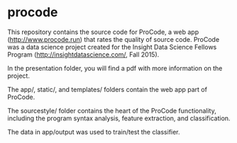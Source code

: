 # procode

This repository contains the source code for ProCode, a web app (http://www.procode.run) that rates the quality of source code.  ProCode was a data science project created for the Insight Data Science Fellows Program (http://insightdatascience.com/, Fall 2015).

In the presentation folder, you will find a pdf with more information on the project.

The app/, static/, and templates/ folders contain the web app part of ProCode.

The sourcestyle/ folder contains the heart of the ProCode functionality, including the program syntax analysis, feature extraction, and classification.  

The data in app/output was used to train/test the classifier.
